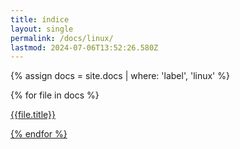 ```yaml
---
title: índice
layout: single
permalink: /docs/linux/
lastmod: 2024-07-06T13:52:26.580Z
---
```


{% assign docs = site.docs | where: 'label', 'linux' %}

{% for file in docs %}
    <p><a href="{{file.url}}">{{file.title}}</href></p>
{% endfor %}